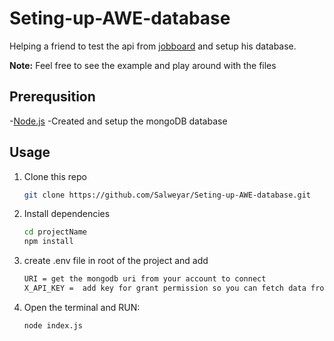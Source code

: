 # Seting-up-AWE-database

Helping a friend to test the api from [jobboard](https://www.jobboard.io/) and setup his database. 

**Note:** Feel free to see the example and play around with the files

## Prerequsition

-[Node.js](https://nodejs.org/en/download/)
-Created and setup the mongoDB database

## Usage

1. Clone this repo

    ```bash
   git clone https://github.com/Salweyar/Seting-up-AWE-database.git
   ```
   
2. Install dependencies

   ```bash
   cd projectName
   npm install
   ```

3. create .env file in root of the project and add

      ```bash
      URI = get the mongodb uri from your account to connect
      X_API_KEY =  add key for grant permission so you can fetch data from api. (Goes in header)
      ``` 
  
4. Open the terminal and RUN: 

    ```bash
    node index.js
    ```

